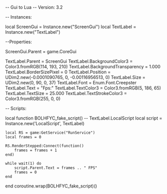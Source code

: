 -- Gui to Lua
-- Version: 3.2

-- Instances:

local ScreenGui = Instance.new("ScreenGui")
local TextLabel = Instance.new("TextLabel")

--Properties:

ScreenGui.Parent = game.CoreGui

TextLabel.Parent = ScreenGui
TextLabel.BackgroundColor3 = Color3.fromRGB(114, 193, 210)
TextLabel.BackgroundTransparency = 1.000
TextLabel.BorderSizePixel = 0
TextLabel.Position = UDim2.new(-0.0001090765, 0, -0.00116956513, 0)
TextLabel.Size = UDim2.new(0, 90, 0, 37)
TextLabel.Font = Enum.Font.Creepster
TextLabel.Text = "Fps:"
TextLabel.TextColor3 = Color3.fromRGB(5, 186, 65)
TextLabel.TextSize = 25.000
TextLabel.TextStrokeColor3 = Color3.fromRGB(255, 0, 0)

-- Scripts:

local function BOLHFYC_fake_script() -- TextLabel.LocalScript 
	local script = Instance.new('LocalScript', TextLabel)

	local RS = game:GetService("RunService")
	local frames = 0
	
	RS.RenderStepped:Connect(function()
		frames = frames + 1
	end)
	
	while wait(1) do
		script.Parent.Text = frames .. " FPS"
		frames = 0
	end
end
coroutine.wrap(BOLHFYC_fake_script)()
